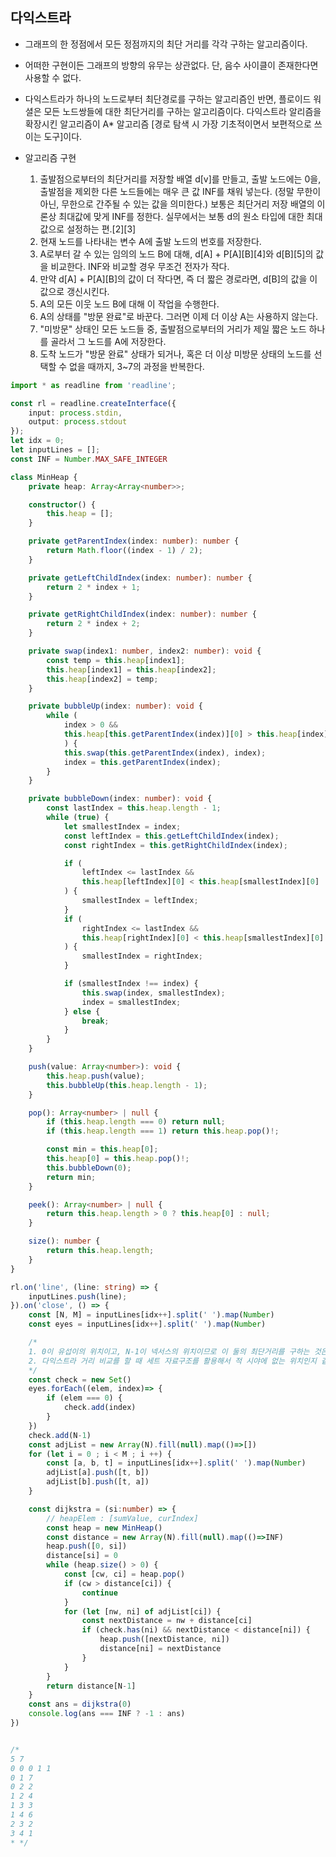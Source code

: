 ## 다익스트라

- 그래프의 한 정점에서 모든 정점까지의 최단 거리를 각각 구하는 알고리즘이다.

- 어떠한 구현이든 그래프의 방향의 유무는 상관없다. 단, 음수 사이클이 존재한다면 사용할 수 없다.

- 다익스트라가 하나의 노드로부터 최단경로를 구하는 알고리즘인 반면, 플로이드 워셜은 모든 노드쌍들에 대한 최단거리를 구하는 알고리즘이다. 다익스트라 알리즘을 확장시킨 알고리즘이 A* 알고리즘 [경로 탐색 시 가장 기초적이면서 보편적으로 쓰이는 도구]이다. 

- 알고리즘 구현
    1. 출발점으로부터의 최단거리를 저장할 배열 d[v]를 만들고, 출발 노드에는 0을, 출발점을 제외한 다른 노드들에는 매우 큰 값 INF를 채워 넣는다. (정말 무한이 아닌, 무한으로 간주될 수 있는 값을 의미한다.) 보통은 최단거리 저장 배열의 이론상 최대값에 맞게 INF를 정한다. 실무에서는 보통 d의 원소 타입에 대한 최대값으로 설정하는 편.[2][3]
    2. 현재 노드를 나타내는 변수 A에 출발 노드의 번호를 저장한다.
    3. A로부터 갈 수 있는 임의의 노드 B에 대해, d[A] + P[A][B][4]와 d[B][5]의 값을 비교한다. INF와 비교할 경우 무조건 전자가 작다.
    4. 만약 d[A] + P[A][B]의 값이 더 작다면, 즉 더 짧은 경로라면, d[B]의 값을 이 값으로 갱신시킨다.
    5. A의 모든 이웃 노드 B에 대해 이 작업을 수행한다.
    6. A의 상태를 "방문 완료"로 바꾼다. 그러면 이제 더 이상 A는 사용하지 않는다.
    7. "미방문" 상태인 모든 노드들 중, 출발점으로부터의 거리가 제일 짧은 노드 하나를 골라서 그 노드를 A에 저장한다.
    8. 도착 노드가 "방문 완료" 상태가 되거나, 혹은 더 이상 미방문 상태의 노드를 선택할 수 없을 때까지, 3~7의 과정을 반복한다.


```ts
import * as readline from 'readline';

const rl = readline.createInterface({
    input: process.stdin,
    output: process.stdout
});
let idx = 0;
let inputLines = [];
const INF = Number.MAX_SAFE_INTEGER

class MinHeap {
    private heap: Array<Array<number>>;

    constructor() {
        this.heap = [];
    }

    private getParentIndex(index: number): number {
        return Math.floor((index - 1) / 2);
    }

    private getLeftChildIndex(index: number): number {
        return 2 * index + 1;
    }

    private getRightChildIndex(index: number): number {
        return 2 * index + 2;
    }

    private swap(index1: number, index2: number): void {
        const temp = this.heap[index1];
        this.heap[index1] = this.heap[index2];
        this.heap[index2] = temp;
    }

    private bubbleUp(index: number): void {
        while (
            index > 0 &&
            this.heap[this.getParentIndex(index)][0] > this.heap[index][0]
            ) {
            this.swap(this.getParentIndex(index), index);
            index = this.getParentIndex(index);
        }
    }

    private bubbleDown(index: number): void {
        const lastIndex = this.heap.length - 1;
        while (true) {
            let smallestIndex = index;
            const leftIndex = this.getLeftChildIndex(index);
            const rightIndex = this.getRightChildIndex(index);

            if (
                leftIndex <= lastIndex &&
                this.heap[leftIndex][0] < this.heap[smallestIndex][0]
            ) {
                smallestIndex = leftIndex;
            }
            if (
                rightIndex <= lastIndex &&
                this.heap[rightIndex][0] < this.heap[smallestIndex][0]
            ) {
                smallestIndex = rightIndex;
            }

            if (smallestIndex !== index) {
                this.swap(index, smallestIndex);
                index = smallestIndex;
            } else {
                break;
            }
        }
    }

    push(value: Array<number>): void {
        this.heap.push(value);
        this.bubbleUp(this.heap.length - 1);
    }

    pop(): Array<number> | null {
        if (this.heap.length === 0) return null;
        if (this.heap.length === 1) return this.heap.pop()!;

        const min = this.heap[0];
        this.heap[0] = this.heap.pop()!;
        this.bubbleDown(0);
        return min;
    }

    peek(): Array<number> | null {
        return this.heap.length > 0 ? this.heap[0] : null;
    }

    size(): number {
        return this.heap.length;
    }
}

rl.on('line', (line: string) => {
    inputLines.push(line);
}).on('close', () => {
    const [N, M] = inputLines[idx++].split(' ').map(Number)
    const eyes = inputLines[idx++].split(' ').map(Number)

    /*
    1. 0이 유섭이의 위치이고, N-1이 넥서스의 위치이므로 이 둘의 최단거리를 구하는 것은 다익스트라 [E*logV] 혹은 플로이드워셜 [V^3] 알고리즘으로 할 수 있다. 출발 지점이 한개이므로 다익스트라 알고리즘이 적합하다.
    2. 다익스트라 거리 비교를 할 때 세트 자료구조를 활용해서 적 시야에 없는 위치인지 같이 확인해주는 것으로 해결 가능하다.
    */
    const check = new Set()
    eyes.forEach((elem, index)=> {
        if (elem === 0) {
            check.add(index)
        }
    })
    check.add(N-1)
    const adjList = new Array(N).fill(null).map(()=>[])
    for (let i = 0 ; i < M ; i ++) {
        const [a, b, t] = inputLines[idx++].split(' ').map(Number)
        adjList[a].push([t, b])
        adjList[b].push([t, a])
    }

    const dijkstra = (si:number) => {
        // heapElem : [sumValue, curIndex]
        const heap = new MinHeap()
        const distance = new Array(N).fill(null).map(()=>INF)
        heap.push([0, si])
        distance[si] = 0
        while (heap.size() > 0) {
            const [cw, ci] = heap.pop()
            if (cw > distance[ci]) {
                continue
            }
            for (let [nw, ni] of adjList[ci]) {
                const nextDistance = nw + distance[ci]
                if (check.has(ni) && nextDistance < distance[ni]) {
                    heap.push([nextDistance, ni])
                    distance[ni] = nextDistance
                }
            }
        }
        return distance[N-1]
    }
    const ans = dijkstra(0)
    console.log(ans === INF ? -1 : ans)
})


/*
5 7
0 0 0 1 1
0 1 7
0 2 2
1 2 4
1 3 3
1 4 6
2 3 2
3 4 1
* */

```